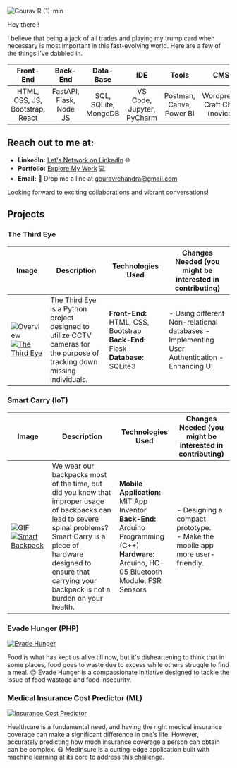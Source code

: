 ![Gourav R (1)-min](https://github.com/g-gourav-r/g-gourav-r/assets/75977813/77c445ab-0ed4-4a98-9618-f36d45844471)

Hey there !

I believe that being a jack of all trades and playing my trump card when necessary is most important in this fast-evolving world. Here are a few of the things I've dabbled in.

| Front-End                          | Back-End                      | Data-Base                   | IDE                            | Tools                      | CMS                            | Misc. |
|:----------------------------------:|:-----------------------------:|:---------------------------:|:------------------------------:|:---------------------------:|:------------------------------:|:------------------------------:|
| HTML, CSS, JS, Bootstrap, React     | FastAPI, Flask, Node JS        | SQL, SQLite, MongoDB        | VS Code, Jupyter, PyCharm       | Postman, Canva, Power BI    | Wordpress, Craft CMS (novice)  | C, Java, Markdown, Browser Extensions |

## Reach out to me at:

- **LinkedIn:** [Let's Network on LinkedIn](https://www.linkedin.com/in/gourav-r/) 🌐
- **Portfolio:** [Explore My Work](https://www.gouravr.netlify.app) 💻
- **Email:** 📧 Drop me a line at gouravrchandra@gmail.com

Looking forward to exciting collaborations and vibrant conversations!


## Projects


### The Third Eye

| Image | Description | Technologies Used | Changes Needed (you might be interested in contributing) |
|-------|-------------|---------------------|-----------------|
| ![Overview](https://github.com/g-gourav-r/g-gourav-r/assets/75977813/ef298032-4b03-4641-a5c0-2b8ba6d83ab3) <br> [![The Third Eye](https://img.shields.io/badge/The%20Third%20Eye-Click%20to%20Explore-blue)](https://github.com/g-gourav-r/the-third-eye)| The Third Eye is a Python project designed to utilize CCTV cameras for the purpose of tracking down missing individuals. |  **Front-End:** HTML, CSS, Bootstrap  **Back-End:** Flask  **Database:** SQLite3 | - Using different Non-relational databases - Implementing User Authentication - Enhancing UI |

### Smart Carry (IoT)

| Image | Description | Technologies Used | Changes Needed (you might be interested in contributing) |
|-------|-------------|--------------------|-------------------------------------------------------|
|![GIF]((https://github.com/g-gourav-r/g-gourav-r/blob/main/Assets/smartbackpack.gif)) [![Smart Backpack](https://img.shields.io/badge/Smart%20Backpack-Click%20to%20Explore-blue)](https://github.com/g-gourav-r/Smart-Carry-Bagpack) | We wear our backpacks most of the time, but did you know that improper usage of backpacks can lead to severe spinal problems? Smart Carry is a piece of hardware designed to ensure that carrying your backpack is not a burden on your health. | **Mobile Application:** MIT App Inventor<br>**Back-End:** Arduino Programming (C++)<br>**Hardware:** Arduino, HC-05 Bluetooth Module, FSR Sensors | - Designing a compact prototype.<br>- Make the mobile app more user-friendly. |






### Evade Hunger (PHP)
[![Evade Hunger](https://img.shields.io/badge/Evade%20Hunger-Click%20to%20Explore-blue)](https://github.com/g-gourav-r/Evade-Hunger)

Food is what has kept us alive till now, but it's disheartening to think that in some places, food goes to waste due to excess while others struggle to find a meal. 😔 Evade Hunger is a compassionate initiative designed to tackle the issue of food wastage and food insecurity.

### Medical Insurance Cost Predictor (ML)
[![Insurance Cost Predictor](https://img.shields.io/badge/Insurance%20Cost%20Predictor-Click%20to%20Explore-blue)](https://github.com/g-gourav-r/Insurance-Cost-Predictor)

Healthcare is a fundamental need, and having the right medical insurance coverage can make a significant difference in one's life. However, accurately predicting how much insurance coverage a person can obtain can be complex. 😷 MedInsure is a cutting-edge application built with machine learning at its core to address this challenge.




